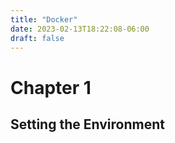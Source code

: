 ```yaml
---
title: "Docker"
date: 2023-02-13T18:22:08-06:00
draft: false
---
```


# Chapter 1

## Setting the Environment